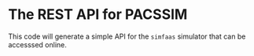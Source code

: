 # The REST API for PACSSIM

This code will generate a simple API for the `simfaas` simulator that can be accesssed online.
